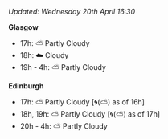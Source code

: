 *Updated: Wednesday 20th April 16:30*

**Glasgow**

* 17h: :partly_sunny: Partly Cloudy
* 18h: :cloud: Cloudy
* 19h - 4h: :partly_sunny: Partly Cloudy

**Edinburgh**

* 17h: :partly_sunny: Partly Cloudy [:cyclone:(:partly_sunny:) as of 16h]
* 18h, 19h: :partly_sunny: Partly Cloudy [:cyclone:(:partly_sunny:) as of 17h]
* 20h - 4h: :partly_sunny: Partly Cloudy
